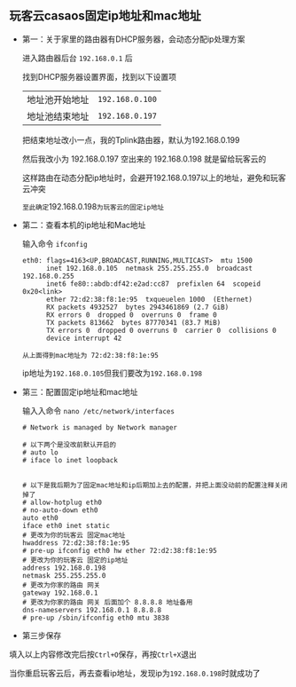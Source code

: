 ## 玩客云casaos固定ip地址和mac地址

- 第一：关于家里的路由器有DHCP服务器，会动态分配ip处理方案

  进入路由器后台 `192.168.0.1` 后

  找到DHCP服务器设置界面，找到以下设置项

  |  |  |
  |----------|----------|
  | 地址池开始地址    | `192.168.0.100` |
  | 地址池结束地址    | `192.168.0.197` |

  把结束地址改小一点，我的Tplink路由器，默认为192.168.0.199

  然后我改小为 192.168.0.197 空出来的 192.168.0.198 就是留给玩客云的

  这样路由在动态分配ip地址时，会避开192.168.0.197以上的地址，避免和玩客云冲突

  `至此确定`192.168.0.198`为玩客云的固定ip地址`

- 第二：查看本机的ip地址和Mac地址

  输入命令  `ifconfig`
  ```
  eth0: flags=4163<UP,BROADCAST,RUNNING,MULTICAST>  mtu 1500
        inet 192.168.0.105  netmask 255.255.255.0  broadcast 192.168.0.255
        inet6 fe80::abdb:df42:e2ad:cc87  prefixlen 64  scopeid 0x20<link>
        ether 72:d2:38:f8:1e:95  txqueuelen 1000  (Ethernet)
        RX packets 4932527  bytes 2943461869 (2.7 GiB)
        RX errors 0  dropped 0  overruns 0  frame 0
        TX packets 813662  bytes 87770341 (83.7 MiB)
        TX errors 0  dropped 0 overruns 0  carrier 0  collisions 0
        device interrupt 42  
  ```
  `从上面得到mac地址为 72:d2:38:f8:1e:95`

  ip地址为`192.168.0.105`但我们要改为`192.168.0.198`


- 第三：配置固定ip地址和mac地址

  输入入命令  `nano /etc/network/interfaces`

  ```
  # Network is managed by Network manager

  # 以下两个是没改前默认开启的
  # auto lo
  # iface lo inet loopback


  # 以下是我后期为了固定mac地址和ip后期加上去的配置，并把上面没动前的配置注释关闭掉了
  # allow-hotplug eth0
  # no-auto-down eth0
  auto eth0
  iface eth0 inet static
  # 更改为你的玩客云 固定mac地址
  hwaddress 72:d2:38:f8:1e:95
  # pre-up ifconfig eth0 hw ether 72:d2:38:f8:1e:95
  # 更改为你的玩客云 固定的ip地址
  address 192.168.0.198
  netmask 255.255.255.0
  # 更改为你家的路由 网关
  gateway 192.168.0.1
  # 更改为你家的路由 网关 后面加个 8.8.8.8 地址备用
  dns-nameservers 192.168.0.1 8.8.8.8
  # pre-up /sbin/ifconfig eth0 mtu 3838
  ```

- 第三步保存

填入以上内容修改完后按`Ctrl+O`保存，再按`Ctrl+X`退出

当你重启玩客云后，再去查看ip地址，发现ip为`192.168.0.198`时就成功了


